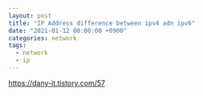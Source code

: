 ```yaml
---
layout: post
title: "IP Address difference between ipv4 adn ipv6"
date: "2021-01-12 00:00:00 +0900"
categories: network
tags:
  - network
  - ip
---
```


https://dany-it.tistory.com/57
